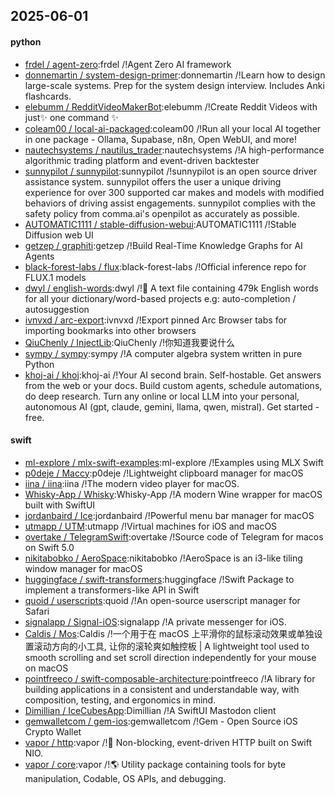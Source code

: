 ## 2025-06-01

#### python
* [frdel / agent-zero](https://github.com/frdel/agent-zero):frdel /!Agent Zero AI framework
* [donnemartin / system-design-primer](https://github.com/donnemartin/system-design-primer):donnemartin /!Learn how to design large-scale systems. Prep for the system design interview. Includes Anki flashcards.
* [elebumm / RedditVideoMakerBot](https://github.com/elebumm/RedditVideoMakerBot):elebumm /!Create Reddit Videos with just✨ one command ✨
* [coleam00 / local-ai-packaged](https://github.com/coleam00/local-ai-packaged):coleam00 /!Run all your local AI together in one package - Ollama, Supabase, n8n, Open WebUI, and more!
* [nautechsystems / nautilus_trader](https://github.com/nautechsystems/nautilus_trader):nautechsystems /!A high-performance algorithmic trading platform and event-driven backtester
* [sunnypilot / sunnypilot](https://github.com/sunnypilot/sunnypilot):sunnypilot /!sunnypilot is an open source driver assistance system. sunnypilot offers the user a unique driving experience for over 300 supported car makes and models with modified behaviors of driving assist engagements. sunnypilot complies with the safety policy from comma.ai's openpilot as accurately as possible.
* [AUTOMATIC1111 / stable-diffusion-webui](https://github.com/AUTOMATIC1111/stable-diffusion-webui):AUTOMATIC1111 /!Stable Diffusion web UI
* [getzep / graphiti](https://github.com/getzep/graphiti):getzep /!Build Real-Time Knowledge Graphs for AI Agents
* [black-forest-labs / flux](https://github.com/black-forest-labs/flux):black-forest-labs /!Official inference repo for FLUX.1 models
* [dwyl / english-words](https://github.com/dwyl/english-words):dwyl /!📝 A text file containing 479k English words for all your dictionary/word-based projects e.g: auto-completion / autosuggestion
* [ivnvxd / arc-export](https://github.com/ivnvxd/arc-export):ivnvxd /!Export pinned Arc Browser tabs for importing bookmarks into other browsers
* [QiuChenly / InjectLib](https://github.com/QiuChenly/InjectLib):QiuChenly /!你知道我要说什么
* [sympy / sympy](https://github.com/sympy/sympy):sympy /!A computer algebra system written in pure Python
* [khoj-ai / khoj](https://github.com/khoj-ai/khoj):khoj-ai /!Your AI second brain. Self-hostable. Get answers from the web or your docs. Build custom agents, schedule automations, do deep research. Turn any online or local LLM into your personal, autonomous AI (gpt, claude, gemini, llama, qwen, mistral). Get started - free.

#### swift
* [ml-explore / mlx-swift-examples](https://github.com/ml-explore/mlx-swift-examples):ml-explore /!Examples using MLX Swift
* [p0deje / Maccy](https://github.com/p0deje/Maccy):p0deje /!Lightweight clipboard manager for macOS
* [iina / iina](https://github.com/iina/iina):iina /!The modern video player for macOS.
* [Whisky-App / Whisky](https://github.com/Whisky-App/Whisky):Whisky-App /!A modern Wine wrapper for macOS built with SwiftUI
* [jordanbaird / Ice](https://github.com/jordanbaird/Ice):jordanbaird /!Powerful menu bar manager for macOS
* [utmapp / UTM](https://github.com/utmapp/UTM):utmapp /!Virtual machines for iOS and macOS
* [overtake / TelegramSwift](https://github.com/overtake/TelegramSwift):overtake /!Source code of Telegram for macos on Swift 5.0
* [nikitabobko / AeroSpace](https://github.com/nikitabobko/AeroSpace):nikitabobko /!AeroSpace is an i3-like tiling window manager for macOS
* [huggingface / swift-transformers](https://github.com/huggingface/swift-transformers):huggingface /!Swift Package to implement a transformers-like API in Swift
* [quoid / userscripts](https://github.com/quoid/userscripts):quoid /!An open-source userscript manager for Safari
* [signalapp / Signal-iOS](https://github.com/signalapp/Signal-iOS):signalapp /!A private messenger for iOS.
* [Caldis / Mos](https://github.com/Caldis/Mos):Caldis /!一个用于在 macOS 上平滑你的鼠标滚动效果或单独设置滚动方向的小工具, 让你的滚轮爽如触控板 | A lightweight tool used to smooth scrolling and set scroll direction independently for your mouse on macOS
* [pointfreeco / swift-composable-architecture](https://github.com/pointfreeco/swift-composable-architecture):pointfreeco /!A library for building applications in a consistent and understandable way, with composition, testing, and ergonomics in mind.
* [Dimillian / IceCubesApp](https://github.com/Dimillian/IceCubesApp):Dimillian /!A SwiftUI Mastodon client
* [gemwalletcom / gem-ios](https://github.com/gemwalletcom/gem-ios):gemwalletcom /!Gem - Open Source iOS Crypto Wallet
* [vapor / http](https://github.com/vapor/http):vapor /!🚀 Non-blocking, event-driven HTTP built on Swift NIO.
* [vapor / core](https://github.com/vapor/core):vapor /!🌎 Utility package containing tools for byte manipulation, Codable, OS APIs, and debugging.

